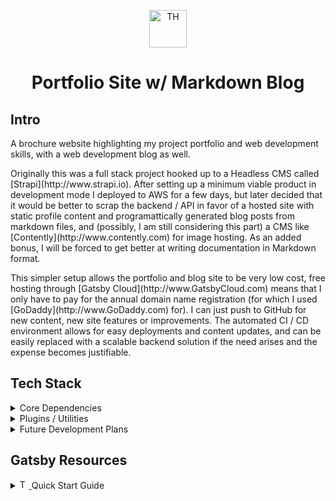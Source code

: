 <p align="center">
  <a href="http://www.ThomasHayner.com">
    <img alt="TH" src="https://www.gatsbyjs.com/Gatsby-Monogram.svg" width="60" />
  </a>
</p>
<h1 align="center">
  Portfolio Site w/ Markdown Blog
</h1>

## Intro

<p>A brochure website highlighting my project portfolio and web development skills, with a web development blog as well.
</p>
<p>
Originally this was a full stack project hooked up to a Headless CMS called [Strapi](http://www.strapi.io).  After setting up a minimum viable product in development mode I deployed to AWS for a few days, but later decided that it would be better to scrap the backend / API in favor of a hosted site with static profile content and programattically generated blog posts from markdown files, and (possibly, I am still considering this part) a CMS like [Contently](http://www.contently.com) for image hosting.  As an added bonus, I will be forced to get better at writing documentation in Markdown format.
</p>
<p>
This simpler setup allows the portfolio and blog site to be very low cost, free hosting through [Gatsby Cloud](http://www.GatsbyCloud.com) means that I only have to pay for the annual domain name registration (for which I used [GoDaddy](http://www.GoDaddy.com) for).  I can just push to GitHub for new content, new site features or improvements.  The automated CI / CD environment allows for easy deployments and content updates, and can be easily replaced with a scalable backend solution if the need arises and the expense becomes justifiable.
</p>

## Tech Stack

<details><summary>Core Dependencies</summary>
<p>

- JavaScript
- NodeJS
- React
- BootStrap
- Gatsby
- Sass
- GraphQL

</p>
</details>

<details><summary>Plugins / Utilities</summary>
<p>

- gatsby-source-filesystem
- gatsby-transformer-remark
- gatsby-plugin-react-svg
- gatsby-plugin-gatsby-cloud
- gatsby-plugin-sass

</p>
</details>

<details><summary>Future Development Plans</summary>
<p>

- React Helmet
- Apollo
- gatsby-plugin-slug
- TypeScript
- Contently / Contentfull (I can't remember the name)

</p>
</details>

## Gatsby Resources
<details>
  <summary>
    <a href="http://www.ThomasHayner.com">
      <img alt="TH" src="https://www.gatsbyjs.com/Gatsby-Monogram.svg" width="15" />
    </a>
    Quick Start Guide
  </summary>
<p>

1.  **Create a Gatsby site.**

    Use the Gatsby CLI to create a new site, specifying the minimal starter.

    ```shell
    # create a new Gatsby site using the minimal starter
    npm init gatsby
    ```

2.  **Start developing.**

    Navigate into your new site’s directory and start it up.

    ```shell
    cd my-gatsby-site/
    npm run develop
    ```

3.  **Open the code and start customizing!**

    Your site is now running at http://localhost:8000!

    Edit `src/pages/index.js` to see your site update in real-time!

4.  **Learn more**

    - [Documentation](https://www.gatsbyjs.com/docs/?utm_source=starter&utm_medium=readme&utm_campaign=minimal-starter)

    - [Tutorials](https://www.gatsbyjs.com/tutorial/?utm_source=starter&utm_medium=readme&utm_campaign=minimal-starter)

    - [Guides](https://www.gatsbyjs.com/tutorial/?utm_source=starter&utm_medium=readme&utm_campaign=minimal-starter)

    - [API Reference](https://www.gatsbyjs.com/docs/api-reference/?utm_source=starter&utm_medium=readme&utm_campaign=minimal-starter)

    - [Plugin Library](https://www.gatsbyjs.com/plugins?utm_source=starter&utm_medium=readme&utm_campaign=minimal-starter)

    - [Cheat Sheet](https://www.gatsbyjs.com/docs/cheat-sheet/?utm_source=starter&utm_medium=readme&utm_campaign=minimal-starter)

</p>
</details>